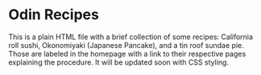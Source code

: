 # Odin Recipes

This is a plain HTML file with a brief collection of some recipes: California roll sushi, Okonomiyaki (Japanese Pancake), and a tin roof sundae pie. Those are labeled in the homepage with a link to their respective pages explaining the procedure. It will be updated soon with CSS styling.
